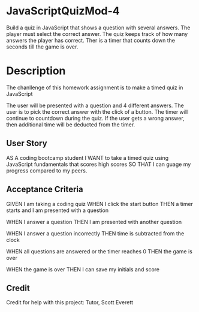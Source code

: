 # JavaScriptQuizMod-4

Build a quiz in JavaScript that shows a question with several answers.  The player must select the correct answer.  The quiz keeps track of how many answers the player has correct. Ther is a timer that counts down the seconds till the game is over.

# Description

The chanllenge of this homework assignment is to make a timed quiz in JavaScript

The user will be presented with a question and 4 different answers.  The user is to pick the correct answer with the click of a button.  The timer will continue to countdown during the quiz. If the user gets a wrong answer, then additional time will be deducted from the timer.

## User Story

AS A coding bootcamp student
I WANT to take a timed quiz using JavaScript fundamentals that scores high scores
SO THAT I can guage my progress compared to my peers.

## Acceptance Criteria

GIVEN I am taking a coding quiz
WHEN I click the start button
THEN a timer starts and I am presented with a question

WHEN I answer a question
THEN I am presented with another question

WHEN I answer a question incorrectly
THEN time is subtracted from the clock

WHEN all questions are answered or the timer reaches 0
THEN the game is over

WHEN the game is over
THEN I can save my initials and score

## Credit

Credit for help with this project: Tutor, Scott Everett

